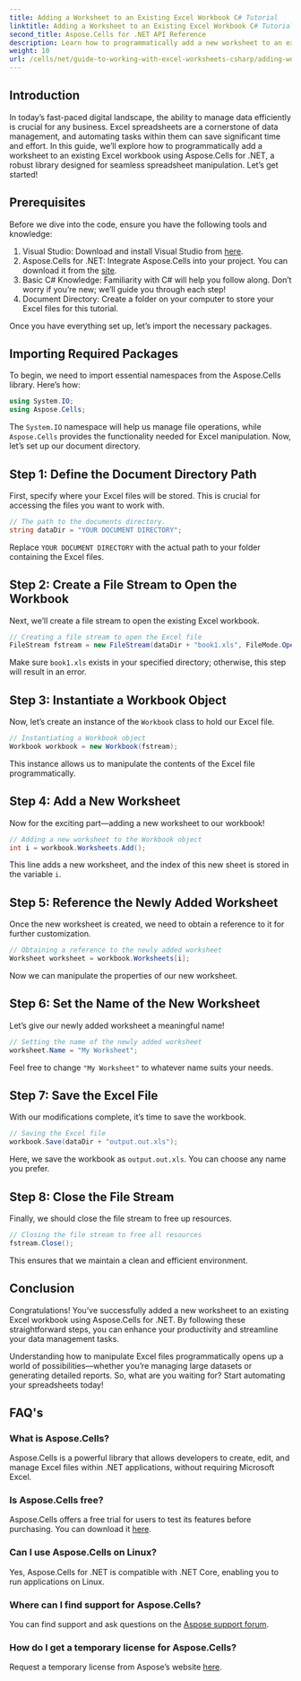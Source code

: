 ```yaml
---
title: Adding a Worksheet to an Existing Excel Workbook C# Tutorial
linktitle: Adding a Worksheet to an Existing Excel Workbook C# Tutorial
second_title: Aspose.Cells for .NET API Reference
description: Learn how to programmatically add a new worksheet to an existing Excel workbook using Aspose.Cells for .NET. This step-by-step guide covers saving the modified workbook, making it easy for developers.
weight: 10
url: /cells/net/guide-to-working-with-excel-worksheets-csharp/adding-worksheet-to-existing-excel-workbook-csharp-tutorial/
---
```

## Introduction

In today’s fast-paced digital landscape, the ability to manage data efficiently is crucial for any business. Excel spreadsheets are a cornerstone of data management, and automating tasks within them can save significant time and effort. In this guide, we’ll explore how to programmatically add a worksheet to an existing Excel workbook using Aspose.Cells for .NET, a robust library designed for seamless spreadsheet manipulation. Let’s get started!

## Prerequisites

Before we dive into the code, ensure you have the following tools and knowledge:

1. Visual Studio: Download and install Visual Studio from [here](https://visualstudio.microsoft.com/vs/).
2. Aspose.Cells for .NET: Integrate Aspose.Cells into your project. You can download it from the [site](https://releases.aspose.com/cells/net/).
3. Basic C# Knowledge: Familiarity with C# will help you follow along. Don’t worry if you’re new; we’ll guide you through each step!
4. Document Directory: Create a folder on your computer to store your Excel files for this tutorial.

Once you have everything set up, let’s import the necessary packages.

## Importing Required Packages

To begin, we need to import essential namespaces from the Aspose.Cells library. Here’s how:

```csharp
using System.IO;
using Aspose.Cells;
```

The `System.IO` namespace will help us manage file operations, while `Aspose.Cells` provides the functionality needed for Excel manipulation. Now, let’s set up our document directory.

## Step 1: Define the Document Directory Path

First, specify where your Excel files will be stored. This is crucial for accessing the files you want to work with.

```csharp
// The path to the documents directory.
string dataDir = "YOUR DOCUMENT DIRECTORY";
```

Replace `YOUR DOCUMENT DIRECTORY` with the actual path to your folder containing the Excel files.

## Step 2: Create a File Stream to Open the Workbook

Next, we’ll create a file stream to open the existing Excel workbook.

```csharp
// Creating a file stream to open the Excel file
FileStream fstream = new FileStream(dataDir + "book1.xls", FileMode.Open);
```

Make sure `book1.xls` exists in your specified directory; otherwise, this step will result in an error.

## Step 3: Instantiate a Workbook Object

Now, let’s create an instance of the `Workbook` class to hold our Excel file.

```csharp
// Instantiating a Workbook object
Workbook workbook = new Workbook(fstream);
```

This instance allows us to manipulate the contents of the Excel file programmatically.

## Step 4: Add a New Worksheet

Now for the exciting part—adding a new worksheet to our workbook!

```csharp
// Adding a new worksheet to the Workbook object
int i = workbook.Worksheets.Add();
```

This line adds a new worksheet, and the index of this new sheet is stored in the variable `i`.

## Step 5: Reference the Newly Added Worksheet

Once the new worksheet is created, we need to obtain a reference to it for further customization.

```csharp
// Obtaining a reference to the newly added worksheet
Worksheet worksheet = workbook.Worksheets[i];
```

Now we can manipulate the properties of our new worksheet.

## Step 6: Set the Name of the New Worksheet

Let’s give our newly added worksheet a meaningful name!

```csharp
// Setting the name of the newly added worksheet
worksheet.Name = "My Worksheet";
```

Feel free to change `"My Worksheet"` to whatever name suits your needs.

## Step 7: Save the Excel File

With our modifications complete, it’s time to save the workbook.

```csharp
// Saving the Excel file
workbook.Save(dataDir + "output.out.xls");
```

Here, we save the workbook as `output.out.xls`. You can choose any name you prefer.

## Step 8: Close the File Stream

Finally, we should close the file stream to free up resources.

```csharp
// Closing the file stream to free all resources
fstream.Close();
```

This ensures that we maintain a clean and efficient environment.

## Conclusion

Congratulations! You’ve successfully added a new worksheet to an existing Excel workbook using Aspose.Cells for .NET. By following these straightforward steps, you can enhance your productivity and streamline your data management tasks. 

Understanding how to manipulate Excel files programmatically opens up a world of possibilities—whether you’re managing large datasets or generating detailed reports. So, what are you waiting for? Start automating your spreadsheets today!

## FAQ's

### What is Aspose.Cells?
Aspose.Cells is a powerful library that allows developers to create, edit, and manage Excel files within .NET applications, without requiring Microsoft Excel.

### Is Aspose.Cells free?
Aspose.Cells offers a free trial for users to test its features before purchasing. You can download it [here](https://releases.aspose.com/cells/net/).

### Can I use Aspose.Cells on Linux?
Yes, Aspose.Cells for .NET is compatible with .NET Core, enabling you to run applications on Linux.

### Where can I find support for Aspose.Cells?
You can find support and ask questions on the [Aspose support forum](https://forum.aspose.com/c/cells/9).

### How do I get a temporary license for Aspose.Cells?
Request a temporary license from Aspose’s website [here](https://purchase.aspose.com/temporary-license/).
